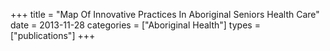 +++
title = "Map Of Innovative Practices In Aboriginal Seniors Health Care"
date = 2013-11-28
categories = ["Aboriginal Health"]
types = ["publications"]
+++
